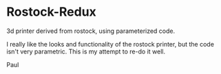 Rostock-Redux
=============

3d printer derived from rostock, using parameterized code.

I really like the looks and functionality of the rostock printer, but the code isn't very parametric.  This is my attempt to re-do it well.

Paul

